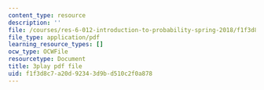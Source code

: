 ```yaml
---
content_type: resource
description: ''
file: /courses/res-6-012-introduction-to-probability-spring-2018/f1f3d8c7a20d92343d9bd510c2f0a878_fZ0bbrbNq58.pdf
file_type: application/pdf
learning_resource_types: []
ocw_type: OCWFile
resourcetype: Document
title: 3play pdf file
uid: f1f3d8c7-a20d-9234-3d9b-d510c2f0a878
---
```

